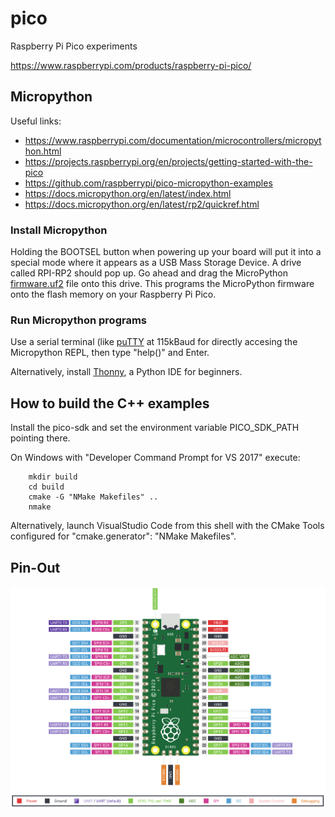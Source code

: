# pico
Raspberry Pi Pico experiments

https://www.raspberrypi.com/products/raspberry-pi-pico/

## Micropython

Useful links:
- https://www.raspberrypi.com/documentation/microcontrollers/micropython.html
- https://projects.raspberrypi.org/en/projects/getting-started-with-the-pico
- https://github.com/raspberrypi/pico-micropython-examples
- https://docs.micropython.org/en/latest/index.html
- https://docs.micropython.org/en/latest/rp2/quickref.html

### Install Micropython

Holding the BOOTSEL button when powering up your board will put it into a special mode where it appears as a USB Mass Storage Device.
A drive called RPI-RP2 should pop up. Go ahead and drag the MicroPython [firmware.uf2](./micropython) file onto this drive. 
This programs the MicroPython firmware onto the flash memory on your Raspberry Pi Pico.

### Run Micropython programs

Use a serial terminal (like [puTTY](https://www.putty.org) at 115kBaud for directly accesing the Micropython REPL, then type "help()" and Enter.

Alternatively, install [Thonny](https://thonny.org), a Python IDE for beginners.


## How to build the C++ examples

Install the pico-sdk and set the environment variable PICO_SDK_PATH pointing there.

On Windows with "Developer Command Prompt for VS 2017" execute:
```
    mkdir build
    cd build
    cmake -G "NMake Makefiles" ..
    nmake
```

Alternatively, launch VisualStudio Code from this shell with the CMake Tools configured for "cmake.generator": "NMake Makefiles".

## Pin-Out

<img src="./pico-gpios.png" /> 

